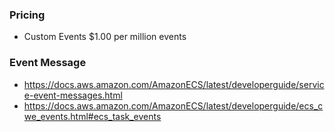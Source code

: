 ### Pricing
- Custom Events $1.00 per million events

### Event Message
- https://docs.aws.amazon.com/AmazonECS/latest/developerguide/service-event-messages.html
- https://docs.aws.amazon.com/AmazonECS/latest/developerguide/ecs_cwe_events.html#ecs_task_events
